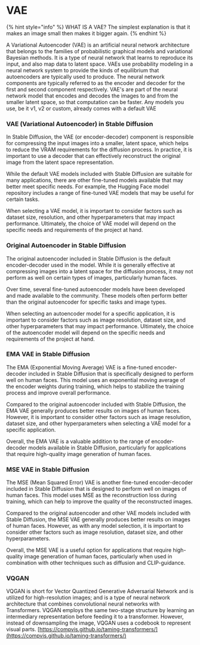 # VAE

{% hint style="info" %}
WHAT IS A VAE? The simplest explanation is that it makes an image small then makes it bigger again.
{% endhint %}

A Variational Autoencoder (VAE) is an artificial neural network architecture that belongs to the families of probabilistic graphical models and variational Bayesian methods. It is a type of neural network that learns to reproduce its input, and also map data to latent space. VAEs use probability modeling in a neural network system to provide the kinds of equilibrium that autoencoders are typically used to produce. The neural network components are typically referred to as the encoder and decoder for the first and second component respectively. VAE's are part of the neural network model that encodes and decodes the images to and from the smaller latent space, so that computation can be faster. Any models you use, be it v1, v2 or custom, already comes with a default VAE

### VAE (Variational Autoencoder) in Stable Diffusion

In Stable Diffusion, the VAE (or encoder-decoder) component is responsible for compressing the input images into a smaller, latent space, which helps to reduce the VRAM requirements for the diffusion process. In practice, it is important to use a decoder that can effectively reconstruct the original image from the latent space representation.

While the default VAE models included with Stable Diffusion are suitable for many applications, there are other fine-tuned models available that may better meet specific needs. For example, the Hugging Face model repository includes a range of fine-tuned VAE models that may be useful for certain tasks.

When selecting a VAE model, it is important to consider factors such as dataset size, resolution, and other hyperparameters that may impact performance. Ultimately, the choice of VAE model will depend on the specific needs and requirements of the project at hand.

### Original Autoencoder in Stable Diffusion

The original autoencoder included in Stable Diffusion is the default encoder-decoder used in the model. While it is generally effective at compressing images into a latent space for the diffusion process, it may not perform as well on certain types of images, particularly human faces.

Over time, several fine-tuned autoencoder models have been developed and made available to the community. These models often perform better than the original autoencoder for specific tasks and image types.

When selecting an autoencoder model for a specific application, it is important to consider factors such as image resolution, dataset size, and other hyperparameters that may impact performance. Ultimately, the choice of the autoencoder model will depend on the specific needs and requirements of the project at hand.

### EMA VAE in Stable Diffusion

The EMA (Exponential Moving Average) VAE is a fine-tuned encoder-decoder included in Stable Diffusion that is specifically designed to perform well on human faces. This model uses an exponential moving average of the encoder weights during training, which helps to stabilize the training process and improve overall performance.

Compared to the original autoencoder included with Stable Diffusion, the EMA VAE generally produces better results on images of human faces. However, it is important to consider other factors such as image resolution, dataset size, and other hyperparameters when selecting a VAE model for a specific application.

Overall, the EMA VAE is a valuable addition to the range of encoder-decoder models available in Stable Diffusion, particularly for applications that require high-quality image generation of human faces.

### MSE VAE in Stable Diffusion

The MSE (Mean Squared Error) VAE is another fine-tuned encoder-decoder included in Stable Diffusion that is designed to perform well on images of human faces. This model uses MSE as the reconstruction loss during training, which can help to improve the quality of the reconstructed images.

Compared to the original autoencoder and other VAE models included with Stable Diffusion, the MSE VAE generally produces better results on images of human faces. However, as with any model selection, it is important to consider other factors such as image resolution, dataset size, and other hyperparameters.

Overall, the MSE VAE is a useful option for applications that require high-quality image generation of human faces, particularly when used in combination with other techniques such as diffusion and CLIP-guidance.

### VQGAN

VQGAN is short for Vector Quantized Generative Adversarial Network and is utilized for high-resolution images; and is a type of neural network architecture that combines convolutional neural networks with Transformers. VQGAN employs the same two-stage structure by learning an intermediary representation before feeding it to a transformer. However, instead of downsampling the image, VQGAN uses a codebook to represent visual parts. [https://compvis.github.io/taming-transformers/](https://compvis.github.io/taming-transformers/)
